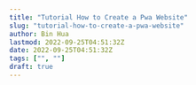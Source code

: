 ```yaml
---
title: "Tutorial How to Create a Pwa Website"
slug: "tutorial-how-to-create-a-pwa-website"
author: Bin Hua
lastmod: 2022-09-25T04:51:32Z
date: 2022-09-25T04:51:32Z
tags: ["", ""]
draft: true
---
```



